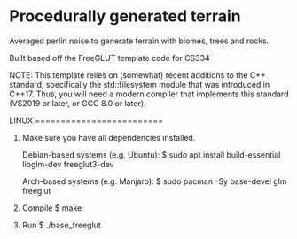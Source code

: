 
# Procedurally generated terrain

Averaged perlin noise to generate terrain with biomes, trees and rocks.


Built based off the FreeGLUT template code for CS334

NOTE: This template relies on (somewhat) recent additions to
the C++ standard, specifically the std::filesystem module that
was introduced in C++17. Thus, you will need a modern compiler
that implements this standard (VS2019 or later, or GCC 8.0 or
later).



LINUX =========================

1. Make sure you have all dependencies installed.

	Debian-based systems (e.g. Ubuntu):
	$ sudo apt install build-essential libglm-dev freeglut3-dev

	Arch-based systems (e.g. Manjaro):
	$ sudo pacman -Sy base-devel glm freeglut

2. Compile
	$ make

3. Run
	$ ./base_freeglut
